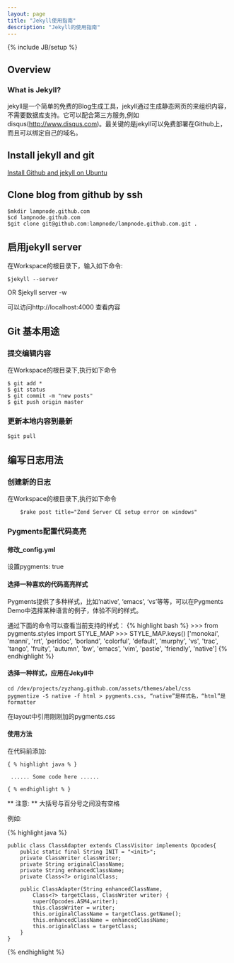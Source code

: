 ```yaml
---
layout: page
title: "Jekyll使用指南"
description: "Jekyll的使用指南"
---
```

{% include JB/setup %}


## Overview 

### What is Jekyll?

jekyll是一个简单的免费的Blog生成工具，jekyll通过生成静态网页的来组织内容，不需要数据库支持。它可以配合第三方服务,例如disqus(http://www.disqus.com)。最关键的是jekyll可以免费部署在Github上，而且可以绑定自己的域名。

## Install jekyll and git

[Install Github and jekyll on Ubuntu](/github/install-github-and-jekyll-on-ubuntu/)

## Clone blog from github by ssh

	$mkdir lampnode.github.com
	$cd lampnode.github.com
	$git clone git@github.com:lampnode/lampnode.github.com.git .

## 启用jekyll server

在Workspace的根目录下，输入如下命令:

	$jekyll --server

OR
	$jekyll server -w

可以访问http://localhost:4000 查看内容

## Git 基本用途


### 提交编辑内容

在Workspace的根目录下,执行如下命令

	$ git add *
	$ git status
 	$ git commit -m "new posts"
	$ git push origin master

### 更新本地内容到最新

	$git pull

## 编写日志用法

### 创建新的日志

在Workspace的根目录下,执行如下命令

        $rake post title="Zend Server CE setup error on windows"

### Pygments配置代码高亮

#### 修改_config.yml

设置pygments: true

#### 选择一种喜欢的代码高亮样式

Pygments提供了多种样式，比如’native’, ‘emacs’, ‘vs’等等，可以在Pygments Demo中选择某种语言的例子，体验不同的样式。

通过下面的命令可以查看当前支持的样式：
{% highlight bash %}
	>>> from pygments.styles import STYLE_MAP
	>>> STYLE_MAP.keys()
	['monokai', 'manni', 'rrt', 'perldoc', 'borland', 'colorful', 'default', 'murphy', 'vs', 'trac', 'tango', 'fruity', 'autumn', 'bw', 'emacs', 'vim', 'pastie', 'friendly', 'native']
{% endhighlight %}

#### 选择一种样式，应用在Jekyll中

	cd /dev/projects/zyzhang.github.com/assets/themes/abel/css
	pygmentize -S native -f html > pygments.css, “native”是样式名，“html”是formatter

在layout中引用刚刚加的pygments.css

#### 使用方法

在代码前添加:

	
	{ % highlight java % }
	
	 ...... Some code here ......	
		
	{ % endhighlight % }



** 注意: ** 大括号与百分号之间没有空格

例如:

{% highlight java %}

	public class ClassAdapter extends ClassVisitor implements Opcodes{
		public static final String INIT = "<init>";
		private ClassWriter classWriter;
		private String originalClassName;
		private String enhancedClassName;
		private Class<?> originalClass;

		public ClassAdapter(String enhancedClassName,
			Class<?> targetClass, ClassWriter writer) {
			super(Opcodes.ASM4,writer);
			this.classWriter = writer;
			this.originalClassName = targetClass.getName();
			this.enhancedClassName = enhancedClassName;
			this.originalClass = targetClass;
		}
	}

{% endhighlight %}
